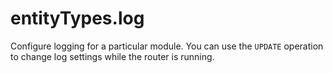 # entityTypes.log

Configure logging for a particular module. You can use the `UPDATE` operation to change log settings while the router is running.

